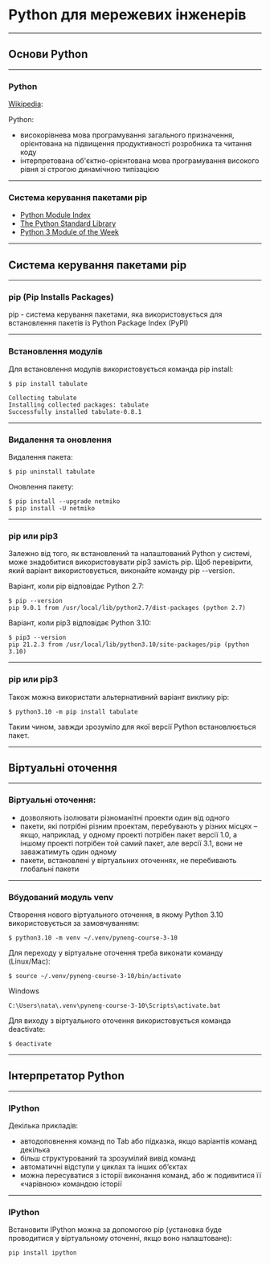 # Python для мережевих інженерів

---

## Основи Python

---

### Python

[Wikipedia](https://uk.wikipedia.org/wiki/Python):

Python:

* високорівнева мова програмування загального призначення, орієнтована на підвищення продуктивності розробника та читання коду
* інтерпретована об'єктно-орієнтована мова програмування високого рівня зі строгою динамічною типізацією

---

### Система керування пакетами pip

* [Python Module Index](https://docs.python.org/3/py-modindex.html)
* [The Python Standard Library](https://docs.python.org/3/library/index.html)
* [Python 3 Module of the Week](https://pymotw.com/3/)

---
## Система керування пакетами pip

---
### pip (Pip Installs Packages)

pip - система керування пакетами, яка використовується для встановлення пакетів із Python Package Index (PyPI)


---
### Встановлення модулів

Для встановлення модулів використовується команда pip install:
```
$ pip install tabulate

Collecting tabulate
Installing collected packages: tabulate
Successfully installed tabulate-0.8.1
```
---
### Видалення та оновлення

Видалення пакета:

```
$ pip uninstall tabulate
```

Оновлення пакету:
```
$ pip install --upgrade netmiko
$ pip install -U netmiko
```

---
### pip или pip3

Залежно від того, як встановлений та налаштований Python у системі, може
знадобитися використовувати pip3 замість pip. Щоб перевірити, який варіант
використовується, виконайте команду pip --version.

Варіант, коли pip відповідає Python 2.7:

```
$ pip --version
pip 9.0.1 from /usr/local/lib/python2.7/dist-packages (python 2.7)
```

Варіант, коли pip3 відповідає Python 3.10:

```
$ pip3 --version
pip 21.2.3 from /usr/local/lib/python3.10/site-packages/pip (python 3.10)
```

---
### pip или pip3

Також можна використати альтернативний варіант виклику pip:

```
$ python3.10 -m pip install tabulate
```

Таким чином, завжди зрозуміло для якої версії Python встановлюється пакет.


---
## Віртуальні оточення

---
### Віртуальні оточення:

* дозволяють ізолювати різноманітні проекти один від одного
* пакети, які потрібні різним проектам, перебувають у різних місцях – якщо,
  наприклад, у одному проекті потрібен пакет версії 1.0, а іншому проекті
  потрібен той самий пакет, але версії 3.1, вони не заважатимуть один одному
* пакети, встановлені у віртуальних оточеннях, не перебивають глобальні пакети

---
### Вбудований модуль venv

Створення нового віртуального оточення, в якому Python 3.10 використовується за замовчуванням:
```
$ python3.10 -m venv ~/.venv/pyneng-course-3-10
```

Для переходу у віртуальне оточення треба виконати команду (Linux/Mac):
```
$ source ~/.venv/pyneng-course-3-10/bin/activate
```

Windows
```
C:\Users\nata\.venv\pyneng-course-3-10\Scripts\activate.bat
```

Для виходу з віртуального оточення використовується команда deactivate:

```
$ deactivate
```


---
## Інтерпретатор Python

---
### IPython

Декілька прикладів:

* автодоповнення команд по Tab або підказка, якщо варіантів команд декілька
* більш структурований та зрозумілий вивід команд
* автоматичні відступи у циклах та інших об’єктах
* можна пересуватися з історії виконання команд, або ж подивитися її «чарівною» командою історії

---
### IPython

Встановити IPython можна за допомогою pip (установка буде проводитися у віртуальному оточенні, якщо воно налаштоване):

```
pip install ipython
```

